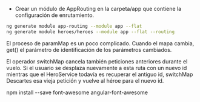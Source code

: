 -   Crear un módulo de AppRouting en la carpeta/app que contiene la configuración de enrutamiento.

```sh
ng generate module app-routing --module app --flat
ng generate module heroes/heroes --module app --flat --routing
```
El proceso de paramMap es un poco complicado. Cuando el mapa cambia, get() el parámetro de identificación de los parámetros cambiados.

El operador switchMap cancela también peticiones anteriores durante el vuelo. Si el usuario se desplaza nuevamente a esta ruta con un nuevo id mientras que el HeroService todavía es recuperar el antiguo id, switchMap Descartes esa vieja petición y vuelve al héroe para el nuevo id.

npm install --save font-awesome angular-font-awesome